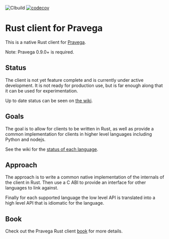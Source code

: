 ![CIbuild](https://github.com/pravega/pravega-client-rust/workflows/CIbuild/badge.svg)
[![codecov](https://codecov.io/gh/pravega/pravega-client-rust/branch/master/graph/badge.svg?token=XEjqMkINCV)](https://codecov.io/gh/pravega/pravega-client-rust)

# Rust client for Pravega

This is a native Rust client for [Pravega](https://www.pravega.io/). 

Note: Pravega 0.9.0+ is required.

## Status

The client is not yet feature complete and is currently under active development. It is not ready for production use, but is far enough along that it can be used for experimentation.

Up to date status can be seen on [the wiki](https://github.com/pravega/pravega-client-rust/wiki/Design-plan).

## Goals

The goal is to allow for clients to be written in Rust, as well as provide a common implementation for clients in higher level languages including Python and nodejs. 

See the wiki for the [status of each language](https://github.com/pravega/pravega-client-rust/wiki/Supported-APIs).

## Approach

The approach is to write a common native implementation of the internals of the client in Rust. Then use a C ABI to provide an interface for other languages to link against.

Finally for each supported language the low level API is translated into a high level API that is idiomatic for the language.

## Book

Check out the Pravega Rust client [book](https://pravega.github.io/pravega-client-rust/) for more details.